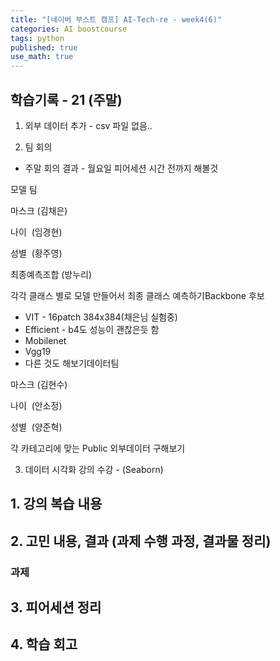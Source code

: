 ```yaml
---
title: "[네이버 부스트 캠프] AI-Tech-re - week4(6)"
categories: AI boostcourse
tags: python
published: true
use_math: true
---
```


## 학습기록 - 21 (주말)

1. 외부 데이터 추가 - csv 파일 없음.. 

2. 팀 회의

- 주말 회의 결과 - 월요일 피어세션 시간 전까지 해볼것

모델 팀

마스크 (김채은)

나이  (임경현)

성별  (황주영)

최종예측조합 (방누리)

각각 클래스 별로 모델 만들어서 최종 클래스 예측하기Backbone 후보

- VIT - 16patch 384x384(채은님 실험중)
- Efficient - b4도 성능이 괜찮은듯 함
- Mobilenet
- Vgg19
- 다른 것도 해보기데이터팀

마스크 (김현수)

나이  (안소정)

성별  (양준혁)

각 카테고리에 맞는 Public 외부데이터 구해보기

3. 데이터 시각화 강의 수강 - (Seaborn)

## 1. 강의 복습 내용

## 2. 고민 내용, 결과 (과제 수행 과정, 결과물 정리)



### 과제

## 3. 피어세션 정리

## 4. 학습 회고